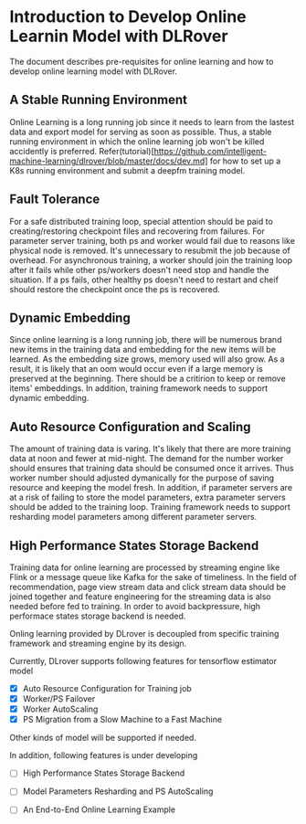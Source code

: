 
# Introduction to Develop Online Learnin Model with DLRover
The document describes pre-requisites for online learning and how to develop online learning model with DLRover.

## A Stable Running Environment
Online Learning is a long running job since it needs to learn from the lastest data and export model for serving as soon as possible.
Thus, a stable running environment in which the online learning job won't be killed accidently is preferred. 
Refer(tutorial)[https://github.com/intelligent-machine-learning/dlrover/blob/master/docs/dev.md] for how to set up a K8s running environment and submit a deepfm training model.

## Fault Tolerance
For a safe distributed training loop, special attention should be paid to creating/restoring checkpoint files and recovering from failures.
For parameter server training, both ps and worker would fail due to reasons like physical node is removed. It's unnecessary to resubmit the job because of overhead.
For asynchronous training, a worker should join the training loop after it fails while other ps/workers doesn't need stop and handle the situation.
If a ps fails, other healthy ps doesn't need to restart and cheif should restore the checkpoint once the ps is recovered.

## Dynamic Embedding 
Since online learning is a long running job, there will be numerous brand new items in the training data and embedding for the new items will be learned.
As the embedding size grows, memory used will also grow. As a result, it is likely that an oom would occur even if a large memory is preserved at the beginning.
There should be a critirion to keep or remove items' embeddings. In addition, training framework needs to support dynamic embedding.

## Auto Resource Configuration and Scaling 
The amount of training data is varing. It's likely that there are more training data at noon and fewer at mid-night. The demand for the number worker should ensures that training data should be consumed once it arrives. Thus worker number should adjusted dymanically for the purpose of saving resource and keeping the model fresh.
In addition, if parameter servers are at a risk of failing to store the model parameters, extra parameter servers should be added to the training loop. Training framework needs to support resharding model parameters among different parameter servers.

## High Performance States Storage Backend
Training data for online learning are processed by streaming engine like Flink or a message queue like Kafka for the sake of timeliness. In the field of recommendation, 
page view stream data and click stream data should be joined together and feature engineering for the streaming data is also needed before fed to training. In order to avoid backpressure, high performace states storage backend is needed.


Onling learning provided by DLrover is decoupled from specific training framework and streaming engine by its design.

Currently, DLrover supports following features for tensorflow estimator model

- [x] Auto Resource Configuration for Training job
- [x] Worker/PS Failover
- [x] Worker AutoScaling 
- [x] PS Migration from a Slow Machine to a Fast Machine

Other kinds of model will be supported if needed.


In addition, following features is under developing
- [ ] High Performance States Storage Backend
- [ ] Model Parameters Resharding and PS AutoScaling  
- [ ] An End-to-End Online Learning Example 








